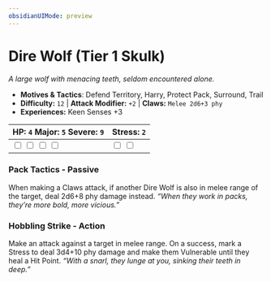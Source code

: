 ```yaml
---
obsidianUIMode: preview
---
```

# Dire Wolf (Tier 1 Skulk)

*A large wolf with menacing teeth, seldom encountered alone.*

- **Motives & Tactics**: Defend Territory, Harry, Protect Pack, Surround, Trail
- **Difficulty:** `12` | **Attack Modifier:** `+2` | **Claws:** `Melee 2d6+3 phy`
- **Experiences:** Keen Senses +3

| HP: `4` Major: `5` Severe: `9` | Stress: `2` |
|--|--|
|  <input type="checkbox" unchecked id="361e93c7"> <input type="checkbox" unchecked id="ca1c99b0"> <input type="checkbox" unchecked id="e72fa03f"> <input type="checkbox" unchecked id="6c953c9e"> |  <input type="checkbox" unchecked id="b164b3ff"> <input type="checkbox" unchecked id="98a43395"> |

### Pack Tactics - Passive

When making a Claws attack, if another Dire Wolf is also in melee range of the target, deal 2d6+8 phy damage instead. *“When they work in packs, they’re more bold, more vicious.”*

### Hobbling Strike - Action

Make an attack against a target in melee range. On a success, mark a Stress to deal 3d4+10 phy damage and make them Vulnerable until they heal a Hit Point. *“With a snarl, they lunge at you, sinking their teeth in deep.”*




